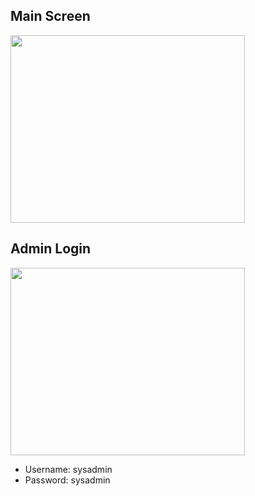 ## Main Screen  
<img src="https://user-images.githubusercontent.com/103607344/165438603-d0b5ddbc-f560-4183-97f4-0c0859c853ab.png" width="375" height="300" />    

## Admin Login  
<img src="https://user-images.githubusercontent.com/103607344/165438670-9c674cb9-65ca-4fca-9d53-22f2221a9e22.png" width="375" height="300" />    

- Username: sysadmin  
- Password: sysadmin
